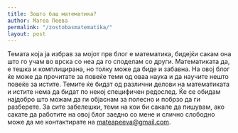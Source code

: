 ```yaml
---
title: Зошто баш математика?
author: Матеа Пеева
permalink: "/zostobasmatematika/"
layout: post
---
```


Темата која ја избрав за мојот прв блог е математика, бидејќи сакам она што го учам во врска со неа да го споделам со други. Математиката да, е тешка и комплицирана, но толку може да биде и забавна. На овој блог ќе може да прочитате за повеќе теми од оваа наука и да научите нешто повеќе за истите. Темите ќе бидат од различни делови на математиката и истите нема да бидат по некој специфичен редослед. Ќе се обидам најдобро што можам да ги објаснам за полесно и побрзо да ги разберете. За сите забелешки, теми на кои би сакале да пишувам, ако сакате да работите на овој блог заедно со мене и слично слободно може да ме контактирате на mateapeeva@gmail.com.
